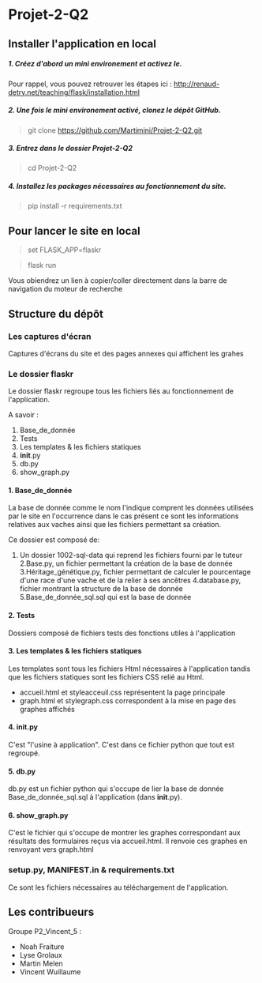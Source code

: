 # Projet-2-Q2

## Installer l'application en local
##### 1. Créez d'abord un mini environement et activez le. 

Pour rappel, vous pouvez retrouver les étapes ici : http://renaud-detry.net/teaching/flask/installation.html

##### 2. Une fois le mini environement activé, clonez le dépôt GitHub.

>git clone https://github.com/Martimini/Projet-2-Q2.git

##### 3. Entrez dans le dossier Projet-2-Q2

>cd Projet-2-Q2

##### 4. Installez les packages nécessaires au fonctionnement du site. 

>pip install -r requirements.txt


## Pour lancer le site en local

>set FLASK_APP=flaskr

>flask run 

Vous obiendrez un lien à copier/coller directement dans la barre de navigation du moteur de recherche

## Structure du dépôt

### Les captures d'écran

Captures d'écrans du site et des pages annexes qui affichent les grahes

### Le dossier flaskr

Le dossier flaskr regroupe tous les fichiers liés au fonctionnement de l'application. 

A savoir :
1. Base_de_donnée
2. Tests
3. Les templates & les fichiers statiques
4. __init__.py
5. db.py
6. show_graph.py

#### 1. Base_de_donnée

La base de donnée comme le nom l'indique comprent les données utilisées par le site en l'occurrence dans le cas présent ce sont les informations relatives aux vaches ainsi que les fichiers permettant sa création.

Ce dossier est composé de:
1. Un dossier 1002-sql-data qui reprend les fichiers fourni par le tuteur
2.Base.py, un fichier permettant la création de la base de donnée
3.Héritage_génétique.py, fichier permettant de calculer le pourcentage d'une race d'une vache et de la relier à ses ancêtres
4.database.py, fichier montrant la structure de la base de donnée
5.Base_de_donnée_sql.sql qui est la base de donnée

#### 2. Tests

Dossiers composé de fichiers tests des fonctions utiles à l'application

#### 3. Les templates & les fichiers statiques

Les templates sont tous les fichiers Html nécessaires à l'application tandis que les fichiers statiques sont les fichiers CSS relié au Html.

- accueil.html et styleacceuil.css représentent la page principale
- graph.html et stylegraph.css correspondent à la mise en page des graphes affichés 

#### 4. __init__.py

C'est "l'usine à application". C'est dans ce fichier python que tout est regroupé.

#### 5. db.py

db.py est un fichier python qui s'occupe de lier la base de donnée Base_de_donnée_sql.sql à l'application (dans __init__.py).

#### 6. show_graph.py 

C'est le fichier qui s'occupe de montrer les graphes correspondant aux résultats des formulaires reçus via accueil.html. Il renvoie ces graphes en renvoyant vers graph.html

### setup.py, MANIFEST.in & requirements.txt

Ce sont les fichiers nécessaires au téléchargement de l'application.

## Les contribueurs
Groupe P2_Vincent_5 :
- Noah Fraiture
- Lyse Grolaux
- Martin Melen
- Vincent Wuillaume
